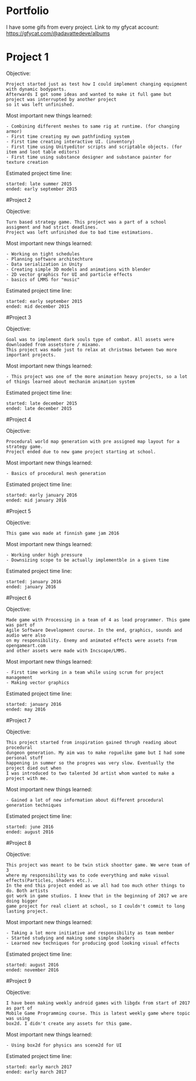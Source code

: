 # Portfolio
I have some gifs from every project. Link to my gfycat account: https://gfycat.com/@adavattedeve/albums

# Project 1

Objective:

    Project started just as test how I could implement changing equipment with dynamic bodyparts.
    Afterwards I got some ideas and wanted to make it full game but project was interrupted by another project 
    so it was left unfinished.

Most important new things learned: 

    - Combining different meshes to same rig at runtime. (for changing armor)
    - First time creating my own pathfinding system
    - First time creating interactive UI. (inventory)
    - First time using Unityeditor scripts and scriptable objects. (for item and loot table editors)
    - First time using substance designer and substance painter for texture creation

Estimated project time line:

    started: late summer 2015
    ended: early september 2015


#Project 2

Objective:

    Turn based strategy game. This project was a part of a school assigment and had strict deadlines. 
    Project was left unfinished due to bad time estimations.

Most important new things learned: 

    - Working on tight schedules
    - Planning software architechture
    - Data serialization in Unity
    - Creating simple 3D models and animations with blender
    - 2D vector graphics for UI and particle effects
    - basics of LMMS for "music"

Estimated project time line:

    started: early september 2015
    ended: mid december 2015


#Project 3

Objective:

    Goal was to implement dark souls type of combat. All assets were downloaded from assetstore / mixamo.
    This project was made just to relax at christmas between two more important projects.

Most important new things learned: 

    - This project was one of the more animation heavy projects, so a lot of things learned about mechanim animation system

Estimated project time line:

    started: late december 2015
    ended: late december 2015


#Project 4

Objective:

    Procedural world map generation with pre assigned map layout for a strategy game.
    Project ended due to new game project starting at school.

Most important new things learned: 

    - Basics of procedural mesh generation 

Estimated project time line:

    started: early january 2016
    ended: mid january 2016


#Project 5

Objective:

    This game was made at finnish game jam 2016

Most important new things learned: 

    - Working under high pressure
    - Downsizing scope to be actually implementble in a given time

Estimated project time line:

    started: january 2016
    ended: january 2016


#Project 6

Objective:

    Made game with Processing in a team of 4 as lead programmer. This game was part of 
    Agile Software Development course. In the end, graphics, sounds and audio were also 
    on my responsibility. Enemy and animated effects were assets from opengameart.com 
    and other assets were made with Incscape/LMMS.

Most important new things learned: 

    - First time working in a team while using scrum for project management
    - Making vector graphics

Estimated project time line:

    started: january 2016
    ended: may 2016

#Project 7

Objective:

    This project started from inspiration gained thrugh reading about procedural 
    dungeon generation. My aim was to make roguelike game but I had some personal stuff 
    happening in summer so the progres was very slow. Eventually the project died out when 
    I was introduced to two talented 3d artist whom wanted to make a project with me.

Most important new things learned: 

    - Gained a lot of new information about different procedural generation techniques

Estimated project time line:

    started: june 2016
    ended: august 2016

#Project 8

Objective:

    This project was meant to be twin stick shootter game. We were team of 3 
    where my responsibility was to code everything and make visual effects(Particles, shaders etc.).
    In the end this project ended as we all had too much other things to do. Both artists 
    got work in game studios. I knew that in the beginning of 2017 we are doing bigger 
    game project for real client at school, so I couldn't commit to long lasting project.

Most important new things learned: 

    - Taking a lot more initiative and responsibility as team member
    - Started studying and making some simple shaders
    - Learned new techniques for producing good looking visual effects

Estimated project time line:

    started: august 2016
    ended: november 2016

#Project 9

Objective:

    I have been making weekly android games with libgdx from start of 2017 as part of 
    Mobile Game Programming course. This is latest weekly game where topic was using 
    box2d. I didn't create any assets for this game.

Most important new things learned: 

    - Using box2d for physics ans scene2d for UI

Estimated project time line:

    started: early march 2017
    ended: early march 2017
